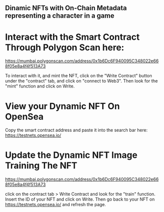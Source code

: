## Dinamic NFTs with On-Chain Metadata representing a character in a game

# Interact with the Smart Contract Through Polygon Scan here:

https://mumbai.polygonscan.com/address/0x1b6Dc6F940095C348022e668f05e8a4f4f513A73

To interact with it, and mint the NFT, click on the "Write Contract" button under the "contract" tab, and click on "connect to Web3".
Then look for the "mint" function and click on Write.

# View your Dynamic NFT On OpenSea

Copy the smart contract address and paste it into the search bar here:
https://testnets.opensea.io/


# Update the Dynamic NFT Image Training The NFT

https://mumbai.polygonscan.com/address/0x1b6Dc6F940095C348022e668f05e8a4f4f513A73

click on the contract tab > Write Contract and look for the "train" function.
Insert the ID of your NFT and click on Write.
Then go back to your NFT on https://testnets.opensea.io/ and refresh the page.
